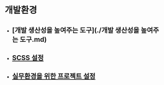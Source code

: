 # 개발환경

- ## [개발 생산성을 높여주는 도구](./개발 생산성을 높여주는 도구.md)

- ## [SCSS 설정](./SCSS_설정.md)

- ## [실무환경을 위한 프로젝트 설정](./API&env설정.md)
